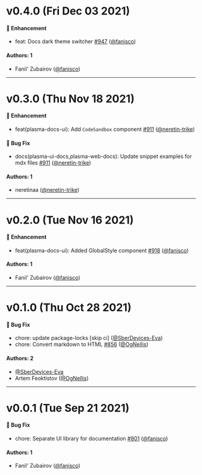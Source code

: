 # v0.4.0 (Fri Dec 03 2021)

#### 🚀 Enhancement

- feat: Docs dark theme switcher [#947](https://github.com/sberdevices/plasma/pull/947) ([@fanisco](https://github.com/fanisco))

#### Authors: 1

- Fanil' Zubairov ([@fanisco](https://github.com/fanisco))

---

# v0.3.0 (Thu Nov 18 2021)

#### 🚀 Enhancement

- feat(plasma-docs-ui): Add `CodeSandbox` component [#911](https://github.com/sberdevices/plasma/pull/911) ([@neretin-trike](https://github.com/neretin-trike))

#### 🐛 Bug Fix

- docs(plasma-ui-docs,plasma-web-docs): Update snippet examples for mdx files [#911](https://github.com/sberdevices/plasma/pull/911) ([@neretin-trike](https://github.com/neretin-trike))

#### Authors: 1

- neretinaa ([@neretin-trike](https://github.com/neretin-trike))

---

# v0.2.0 (Tue Nov 16 2021)

#### 🚀 Enhancement

- feat(plasma-docs-ui): Added GlobalStyle component [#918](https://github.com/sberdevices/plasma/pull/918) ([@fanisco](https://github.com/fanisco))

#### Authors: 1

- Fanil' Zubairov ([@fanisco](https://github.com/fanisco))

---

# v0.1.0 (Thu Oct 28 2021)

#### 🐛 Bug Fix

- chore: update package-locks \[skip ci\] ([@SberDevices-Eva](https://github.com/SberDevices-Eva))
- chore: Convert markdown to HTML [#856](https://github.com/sberdevices/plasma/pull/856) ([@OgNellis](https://github.com/OgNellis))

#### Authors: 2

- [@SberDevices-Eva](https://github.com/SberDevices-Eva)
- Artem Feoktistov ([@OgNellis](https://github.com/OgNellis))

---

# v0.0.1 (Tue Sep 21 2021)

#### 🐛 Bug Fix

- chore: Separate UI library for documentation [#801](https://github.com/sberdevices/plasma/pull/801) ([@fanisco](https://github.com/fanisco))

#### Authors: 1

- Fanil' Zubairov ([@fanisco](https://github.com/fanisco))
